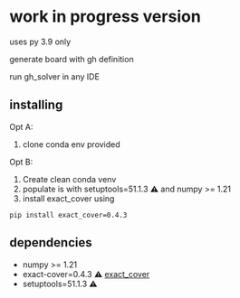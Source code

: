 # work in progress version

uses py 3.9 only 

generate board with gh definition 

run gh_solver in any IDE

## installing

Opt A:
  1. clone conda env provided

Opt B:
  1. Create clean conda venv
  2. populate is with setuptools=51.1.3 ⚠️ and numpy >= 1.21
  3. install exact_cover using
  ```
  pip install exact_cover=0.4.3
  ```

## dependencies

 - numpy >= 1.21
 - exact-cover=0.4.3 ⚠️
  [exact_cover](https://github.com/jwg4/exact_cover)
 - setuptools=51.1.3 ⚠️
